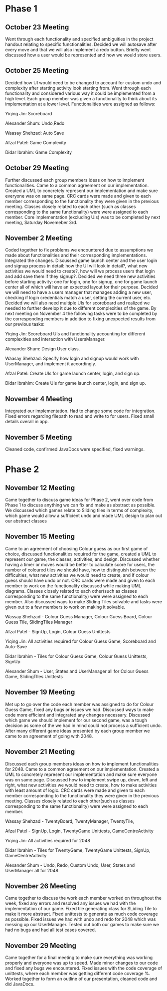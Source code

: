 # Phase 1
## October 23 Meeting
Went through each functionality and specified ambiguities in the project handout relating to
specific functionalities. Decided we will autosave after every move and that we will also implement
a redo button. Briefly went discussed how a user would be represented and how we would store users.

## October 25 Meeting
Decided how UI would need to be changed to account for custom undo and complexity after starting
activity look starting from. Went through each functionality and considered various way it could
be implemented from a high level. Each group member was given a functionality to think
about its implementation at a lower level. Functionalities were assigned as follows:

Yiqing Jin: Scoreboard

Alexander Shum: Undo,Redo

Waasay Shehzad: Auto Save

Afzal Patel: Game Complexity

Didar Ibrahim: Game Complexity

## October 29 Meeting
Further discussed each group members ideas on how to implement functionalities. Came to a common
agreement on our implementation. Created a UML to concretely represent our implementation and make
sure everyone was on same page. CRC cards were made and given to each member corresponding to the
functionality they were given in the previous meeting. Classes closely related to each other
(such as classes corresponding to the same functionality) were were assigned to each member.
Core implementation (excluding UIs) was to be completed by next meeting, Saturday Novemeber 3rd.

## November 2 Meeting
Coded together to fix problems we encountered due to assumptions we made about functionalities
and their corresponding implementations. Integrated the changes. Discussed game launch center and
the user login and signup process in detail: how the UI will look in detail?, what new activities
we would need to create?, how will we process users that login and add save them if they signup?.
Decided we need three new activities before starting activity: one for login, one for signup,
one for game launch center all of which will have an expected layout for their purpose.
Decided we will need to have a users manager that manages adding a new user, checking if login
credentials match a user, setting the current user, etc. Decided we will also need multiple UIs
for scoreboard and realized we needed to further develop it due to different complexities of the
game. By next meeting on November 4 the following tasks were to be completed by the corresponding
members in addition to fixing unexpected results from our previous tasks:

Yiqing Jin: Scoreboard UIs and functionality accounting for different complexities and interaction
with UsersManager.

Alexander Shum: Design User class.

Waasay Shehzad: Specify how login and signup would work with UserManager, and implement it
accordingly.

Afzal Patel: Create UIs for game launch center, login, and sign up.

Didar Ibrahim: Create UIs for game launch center, login, and sign up.

## November 4 Meeting
Integrated our implementation. Had to change some code for integration. Fixed errors regarding
filepath to read and write to for users. Fixed small details overall in app.

## November 5 Meeting
Cleaned code, confirmed JavaDocs were specified, fixed warnings.

# Phase 2

## November 12 Meeting
Came together to discuss game ideas for Phase 2, went over code from Phase 1 to discuss anything
we can fix and make as abstract as possible. We discussed which games relate to Sliding tiles in
terms of complexity, which game would allow a sufficient undo and made UML design to plan out our
abstract classes



## November 15 Meeting
Came to an agreement of choosing Colour guess as our first game of choice, discussed functionalities
required for the game, created a UML to represent our game, the classes, activities, and design.
Discussed whether having a timer or moves would be better to calculate score for users, the number
of coloured tiles we should have, how to distinguish between the difficulties, what new activities
we would need to create, and if colour guess should have undo or not. CRC cards were made and given
to each member to work on the functionality discussed while making UML diagrams. Classes closely
related to each other(such as classes corresponding to the same functionality) were were assigned
to each member. Also discussed ways to make Sliding Tiles solvable and tasks were given out to a
few members to work on making it solvable.

Wassay Shehzad - Colour Guess Manager, Colour Guess Board, Colour Guess Tile, SlidingTiles Manager

Afzal Patel - SignUp, Login, Colour Guess Unittests

Yiqing Jin: All activities required for Colour Guess Game, Scoreboard and Auto-Save

Didar Ibrahim - Tiles for Colour Guess Game, Colour Guess Unittests, SignUp

Alexander Shum - User, States and  UserManager all for Colour Guess Game, SlidingTIles Unittests



## November 19 Meeting
Met up to go over the code each member was assigned to do for Colour Guess Game, fixed any bugs or
issues we had. Discussed ways to make code more efficient and integrated any changes necessary.
Discussed which game we should implement for our second game, was a tough decision as some of the
we had in mind could not process a sufficient undo. After many different game ideas presented by
each group member we came to an agreement of going with 2048.

## November 21 Meeting
Discussed each group members ideas on how to implement functionalities for 2048. Came to a common
agreement on our implementation. Created a UML to concretely represent our implementation and make
sure everyone was on same page. Discussed how to implement swipe up, down, left and right, what new
activities we would need to create, how to make activities with least amount of logic.
CRC cards were made and given to each member corresponding to the functionality they were given in
the previous meeting. Classes closely related to each other(such as classes corresponding to the
same functionality) were were assigned to each member.

Wassay Shehzad - TwentyBoard, TwentyManager, TwentyTile,

Afzal Patel - SignUp, Login, TwentyGame Unittests, GameCentreActivity

Yiqing Jin: All activities required for 2048

Didar Ibrahim - Tiles for TwentyGame, TwentyGame Unittests, SignUp, GameCentreActivity

Alexander Shum - Undo, Redo, Custom Undo, User, States and  UserManager all for 2048

## November 26 Meeting
Came together to discuss the work each member worked on throughout the week, fixed any errors and
resolved any issues we had with the implementation of our game. Fixed tile generating class for
SLiding Tile to make it more abstract. Fixed unittests to generate as much code coverage as possible.
Fixed issues we had with undo and redo for 2048 which was messing up our UserManager. Tested out
both our games to make sure we had no bugs and had all test cases covered.

## November 29 Meeting
Came together for a final meeting to make sure everything was working properly and everyone was up
to speed. Made minor changes to our code and fixed any bugs we encountered. Fixed issues with the
code coverage of unittests, where each member was getting different code coverage %. Worked together
to form an outline of our presentation, cleaned code and did JavaDocs.













